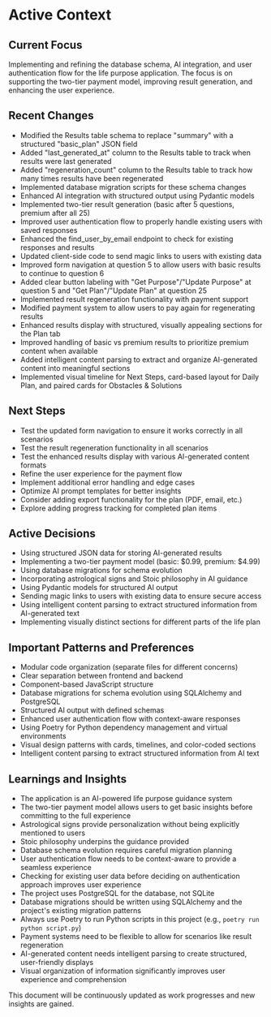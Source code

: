 # Active Context

## Current Focus
Implementing and refining the database schema, AI integration, and user authentication flow for the life purpose application. The focus is on supporting the two-tier payment model, improving result generation, and enhancing the user experience.

## Recent Changes
- Modified the Results table schema to replace "summary" with a structured "basic_plan" JSON field
- Added "last_generated_at" column to the Results table to track when results were last generated
- Added "regeneration_count" column to the Results table to track how many times results have been regenerated
- Implemented database migration scripts for these schema changes
- Enhanced AI integration with structured output using Pydantic models
- Implemented two-tier result generation (basic after 5 questions, premium after all 25)
- Improved user authentication flow to properly handle existing users with saved responses
- Enhanced the find_user_by_email endpoint to check for existing responses and results
- Updated client-side code to send magic links to users with existing data
- Improved form navigation at question 5 to allow users with basic results to continue to question 6
- Added clear button labeling with "Get Purpose"/"Update Purpose" at question 5 and "Get Plan"/"Update Plan" at question 25
- Implemented result regeneration functionality with payment support
- Modified payment system to allow users to pay again for regenerating results
- Enhanced results display with structured, visually appealing sections for the Plan tab
- Improved handling of basic vs premium results to prioritize premium content when available
- Added intelligent content parsing to extract and organize AI-generated content into meaningful sections
- Implemented visual timeline for Next Steps, card-based layout for Daily Plan, and paired cards for Obstacles & Solutions

## Next Steps
- Test the updated form navigation to ensure it works correctly in all scenarios
- Test the result regeneration functionality in all scenarios
- Test the enhanced results display with various AI-generated content formats
- Refine the user experience for the payment flow
- Implement additional error handling and edge cases
- Optimize AI prompt templates for better insights
- Consider adding export functionality for the plan (PDF, email, etc.)
- Explore adding progress tracking for completed plan items

## Active Decisions
- Using structured JSON data for storing AI-generated results
- Implementing a two-tier payment model (basic: $0.99, premium: $4.99)
- Using database migrations for schema evolution
- Incorporating astrological signs and Stoic philosophy in AI guidance
- Using Pydantic models for structured AI output
- Sending magic links to users with existing data to ensure secure access
- Using intelligent content parsing to extract structured information from AI-generated text
- Implementing visually distinct sections for different parts of the life plan

## Important Patterns and Preferences
- Modular code organization (separate files for different concerns)
- Clear separation between frontend and backend
- Component-based JavaScript structure
- Database migrations for schema evolution using SQLAlchemy and PostgreSQL
- Structured AI output with defined schemas
- Enhanced user authentication flow with context-aware responses
- Using Poetry for Python dependency management and virtual environments
- Visual design patterns with cards, timelines, and color-coded sections
- Intelligent content parsing to extract structured information from AI text

## Learnings and Insights
- The application is an AI-powered life purpose guidance system
- The two-tier payment model allows users to get basic insights before committing to the full experience
- Astrological signs provide personalization without being explicitly mentioned to users
- Stoic philosophy underpins the guidance provided
- Database schema evolution requires careful migration planning
- User authentication flow needs to be context-aware to provide a seamless experience
- Checking for existing user data before deciding on authentication approach improves user experience
- The project uses PostgreSQL for the database, not SQLite
- Database migrations should be written using SQLAlchemy and the project's existing migration patterns
- Always use Poetry to run Python scripts in this project (e.g., `poetry run python script.py`)
- Payment systems need to be flexible to allow for scenarios like result regeneration
- AI-generated content needs intelligent parsing to create structured, user-friendly displays
- Visual organization of information significantly improves user experience and comprehension

This document will be continuously updated as work progresses and new insights are gained.
